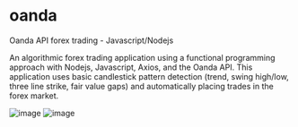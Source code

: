 # oanda
Oanda API forex trading - Javascript/Nodejs

An algorithmic forex trading application using a functional programming approach with Nodejs, Javascript, Axios, and the Oanda API. This application uses basic candlestick pattern detection (trend, swing high/low, three line strike, fair value gaps) and automatically placing trades in the forex market.

![image](https://github.com/ahmedzishi/oanda/assets/100880869/402457f1-febc-4e7b-9cd4-6fb2a28e65d6)
![image](https://github.com/ahmedzishi/oanda/assets/100880869/97ef049d-850a-4d22-816a-e87195ac1278)




